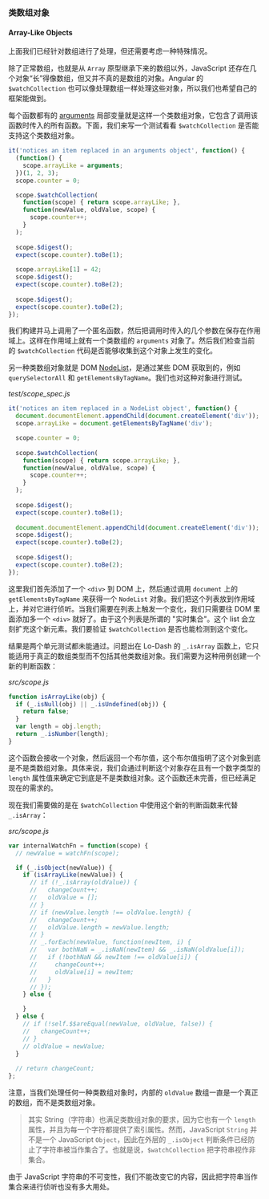### 类数组对象
#### Array-Like Objects

上面我们已经针对数组进行了处理，但还需要考虑一种特殊情况。

除了正常数组，也就是从 `Array` 原型继承下来的数组以外，JavaScript 还存在几个对象“长”得像数组，但又并不真的是数组的对象。Angular 的 `$watchCollection` 也可以像处理数组一样处理这些对象，所以我们也希望自己的框架能做到。

每个函数都有的 [arguments](https://developer.mozilla.org/en-US/docs/Web/JavaScript/Reference/Functions_and_function_scope/arguments) 局部变量就是这样一个类数组对象，它包含了调用该函数时传入的所有函数。下面，我们来写一个测试看看 `$watchCollection` 是否能支持这个类数组对象。

```js
it('notices an item replaced in an arguments object', function() {
  (function() {
    scope.arrayLike = arguments;
  })(1, 2, 3);
  scope.counter = 0;

  scope.$watchCollection(
    function(scope) { return scope.arrayLike; },
    function(newValue, oldValue, scope) {
      scope.counter++;
    }
  );
  
  scope.$digest();
  expect(scope.counter).toBe(1);
  
  scope.arrayLike[1] = 42;
  scope.$digest();
  expect(scope.counter).toBe(2);
  
  scope.$digest();
  expect(scope.counter).toBe(2);
});
```

我们构建并马上调用了一个匿名函数，然后把调用时传入的几个参数在保存在作用域上。这样在作用域上就有一个类数组的 `arguments` 对象了。然后我们检查当前的 `$watchCollection` 代码是否能够收集到这个对象上发生的变化。

另一种类数组对象就是 DOM [NodeList](https://developer.mozilla.org/en-US/docs/Web/API/NodeList)，是通过某些 DOM 获取到的，例如 `querySelectorAll` 和 `getElementsByTagName`。我们也对这种对象进行测试。

_test/scope_spec.js_

```js
it('notices an item replaced in a NodeList object', function() {
  document.documentElement.appendChild(document.createElement('div'));
  scope.arrayLike = document.getElementsByTagName('div');

  scope.counter = 0;
  
  scope.$watchCollection(
    function(scope) { return scope.arrayLike; },
    function(newValue, oldValue, scope) {
      scope.counter++;
    }
  );
  
  scope.$digest();
  expect(scope.counter).toBe(1);
  
  document.documentElement.appendChild(document.createElement('div'));
  scope.$digest();
  expect(scope.counter).toBe(2);
  
  scope.$digest();
  expect(scope.counter).toBe(2);
});
```

这里我们首先添加了一个 `<div>` 到 DOM 上，然后通过调用 `document` 上的 `getElementsByTagName` 来获得一个 `NodeList` 对象。我们把这个列表放到作用域上，并对它进行侦听。当我们需要在列表上触发一个变化，我们只需要往 DOM 里面添加多一个 `<div>` 就好了。由于这个列表是所谓的 "实时集合"。这个 list 会立刻扩充这个新元素。我们要验证 `$watchCollection` 是否也能检测到这个变化。

结果是两个单元测试都未能通过。问题出在 Lo-Dash 的 `_.isArray` 函数上，它只能适用于真正的数组类型而不包括其他类数组对象。我们需要为这种用例创建一个新的判断函数：

_src/scope.js_

```js
function isArrayLike(obj) {
  if (_.isNull(obj) || _.isUndefined(obj)) {
    return false;
  }
  var length = obj.length;
  return _.isNumber(length);
}
```

这个函数会接收一个对象，然后返回一个布尔值，这个布尔值指明了这个对象到底是不是类数组对象。具体来说，我们会通过判断这个对象存在且有一个数字类型的 `length` 属性值来确定它到底是不是类数组对象。这个函数还未完善，但已经满足现在的需求的。

现在我们需要做的是在 `$watchCollection` 中使用这个新的判断函数来代替 `_.isArray`：

_src/scope.js_

```js
var internalWatchFn = function(scope) {
  // newValue = watchFn(scope);

  if (_.isObject(newValue)) {
    if (isArrayLike(newValue)) {
      // if (!_.isArray(oldValue)) {
      //   changeCount++;
      //   oldValue = [];
      // }
      // if (newValue.length !== oldValue.length) {
      //   changeCount++;
      //   oldValue.length = newValue.length;
      // }
      // _.forEach(newValue, function(newItem, i) {
      //   var bothNaN = _.isNaN(newItem) && _.isNaN(oldValue[i]);
      //   if (!bothNaN && newItem !== oldValue[i]) {
      //     changeCount++;
      //     oldValue[i] = newItem;
      //   }
      // });
    } else {

    }
  } else {
    // if (!self.$$areEqual(newValue, oldValue, false)) {
    //   changeCount++;
    // }
    // oldValue = newValue;
  }
  
  // return changeCount;
};
```

注意，当我们处理任何一种类数组对象时，内部的 `oldValue` 数组一直是一个真正的数组，而不是类数组对象。

> 其实 String（字符串）也满足类数组对象的要求，因为它也有一个 `length` 属性，并且为每一个字符都提供了索引属性。然而，JavaScript `String` 并不是一个 JavaScript `Object`，因此在外层的 `_.isObject` 判断条件已经防止了字符串被当作集合了。也就是说，`$watchCollection` 把字符串视作非集合。

由于 JavaScript 字符串的不可变性，我们不能改变它的内容，因此把字符串当作集合来进行侦听也没有多大用处。
